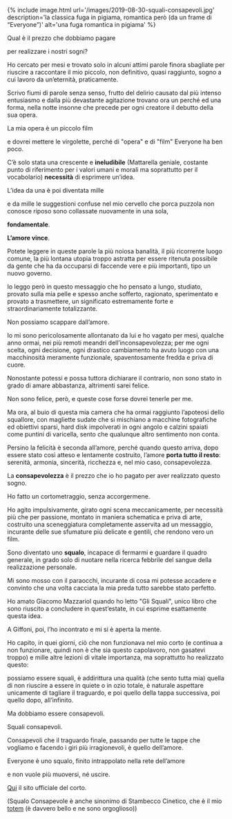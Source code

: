 ---
---
{% include image.html url='/images/2019-08-30-squali-consapevoli.jpg' description='la classica fuga in pigiama, romantica però (da un frame di “Everyone”)' alt='una fuga romantica in pigiama' %}

Qual è il prezzo che dobbiamo pagare


per realizzare i nostri sogni?


Ho cercato per mesi e trovato solo in alcuni attimi parole finora sbagliate per riuscire a raccontare il mio piccolo, non definitivo, quasi raggiunto, sogno a cui lavoro da un’eternità, praticamente.


Scrivo fiumi di parole senza senso, frutto del delirio causato dal più intenso entusiasmo e dalla più devastante agitazione trovano ora un perché ed una forma, nella notte insonne che precede per ogni creatore il debutto della sua opera.


La mia opera è un piccolo film


e dovrei mettere le virgolette, perché di "opera" e di "film" Everyone ha ben poco.


C’è solo stata una crescente e **ineludibile** (Mattarella geniale, costante punto di riferimento per i valori umani e morali ma soprattutto per il vocabolario) **necessità** di esprimere un’idea.


L’idea da una è poi diventata mille


e da mille le suggestioni confuse nel mio cervello che porca puzzola non conosce riposo sono collassate nuovamente in una sola,

**fondamentale**.


**L’amore vince**.


Potete leggere in queste parole la più noiosa banalità, il più ricorrente luogo comune, la più lontana utopia troppo astratta per essere ritenuta possibile da gente che ha da occuparsi di faccende vere e più importanti, tipo un nuovo governo.


Io leggo però in questo messaggio che ho pensato a lungo, studiato, provato sulla mia pelle e spesso anche sofferto, ragionato, sperimentato e provato a trasmettere, un significato estremamente forte e straordinariamente totalizzante.


Non possiamo scappare dall’amore.


Io mi sono pericolosamente allontanato da lui e ho vagato per mesi, qualche anno ormai, nei più remoti meandri dell’inconsapevolezza; per me ogni scelta, ogni decisione, ogni drastico cambiamento ha avuto luogo con una macchinosità meramente funzionale, spaventosamente fredda e priva di cuore.


Nonostante potessi e possa tuttora dichiarare il contrario, non sono stato in grado di amare abbastanza, altrimenti sarei felice.


Non sono felice, però, e queste cose forse dovrei tenerle per me.


Ma ora, al buio di questa mia camera che ha ormai raggiunto l’apoteosi dello squallore, con magliette sudate che si mischiano a macchine fotografiche ed obiettivi sparsi, hard disk impolverati in ogni angolo e calzini spaiati come puntini di varicella, sento che qualunque altro sentimento non conta.


Persino la felicità è seconda all’amore, perché quando questo arriva, dopo essere stato così atteso e lentamente costruito, l’amore **porta tutto il resto**: serenità, armonia, sincerità, ricchezza e, nel mio caso, consapevolezza.


La **consapevolezza** è il prezzo che io ho pagato per aver realizzato questo sogno.


Ho fatto un cortometraggio, senza accorgermene.


Ho agito impulsivamente, girato ogni scena meccanicamente, per necessità più che per passione, montato in maniera schematica e priva di arte, costruito una sceneggiatura completamente asservita ad un messaggio, incurante delle sue sfumature più delicate e gentili, che rendono vero un film.


Sono diventato uno **squalo**, incapace di fermarmi e guardare il quadro generale, in grado solo di nuotare nella ricerca febbrile del sangue della realizzazione personale.


Mi sono mosso con il paraocchi, incurante di cosa mi potesse accadere e convinto che una volta cacciata la mia preda tutto sarebbe stato perfetto.


Ho amato Giacomo Mazzariol quando ho letto "Gli Squali", unico libro che sono riuscito a concludere in quest’estate, in cui esprime esattamente questa idea.


A Giffoni, poi, l’ho incontrato e mi si è aperta la mente.


Ho capito, in quei giorni, ciò che non funzionava nel mio corto (e continua a non funzionare, quindi non è che sia questo capolavoro, non gasatevi troppo) e mille altre lezioni di vitale importanza, ma soprattutto ho realizzato questo:


possiamo essere squali, è addirittura una qualità (che sento tutta mia) quella di non riuscire a essere in quiete o in ozio totale, è naturale aspettare unicamente di tagliare il traguardo, e poi quello della tappa successiva, poi quello dopo, all’infinito.


Ma dobbiamo essere consapevoli.


Squali consapevoli.


Consapevoli che il traguardo finale, passando per tutte le tappe che vogliamo e facendo i giri più irragionevoli, è quello dell’amore.


Everyone è uno squalo, finito intrappolato nella rete dell’amore


e non vuole più muoversi, né uscire.


[Qui](/everyone.html) il sito ufficiale del corto.


(Squalo Consapevole è anche sinonimo di Stambecco Cinetico, che è il mio <a href="https://it.wikipedia.org/wiki/Totem_(nome_scout)" rel="noopener" target="_blank">totem</a> (è davvero bello e ne sono orgoglioso))
